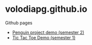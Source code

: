 # volodiapg.github.io
Github pages

- [Penguin project demo (semester 2)](https://volodiapg.github.io/penguin)
- [Tic Tac Toe Demo (semester 1)](https://volodiapg.github.io/tic_tac_toe_demo/)
